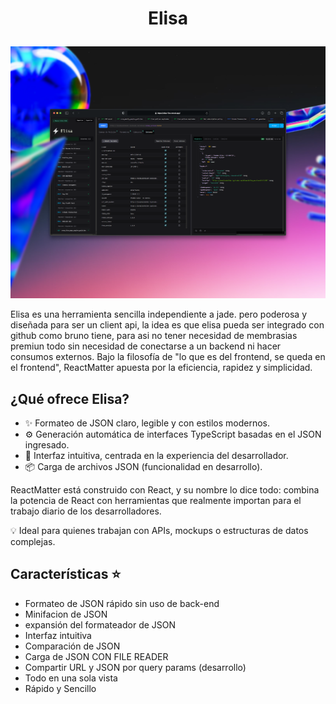 # <p style="text-align:center;">Elisa</p>

![./reactmatter.png](./src/assets/images/elisa-client-0.0.3.png)

Elisa es una herramienta sencilla independiente a jade. pero poderosa y diseñada para ser un client api, la idea es que elisa pueda ser integrado con github como bruno tiene, para asi no tener necesidad de membrasias premiun todo sin necesidad de conectarse a un backend ni hacer consumos externos.
Bajo la filosofía de "lo que es del frontend, se queda en el frontend", ReactMatter apuesta por la eficiencia, rapidez y simplicidad.
## ¿Qué ofrece Elisa?

- ✨ Formateo de JSON claro, legible y con estilos modernos.
- ⚙️ Generación automática de interfaces TypeScript basadas en el JSON ingresado.
- 🧠 Interfaz intuitiva, centrada en la experiencia del desarrollador.
- 📦 Carga de archivos JSON (funcionalidad en desarrollo).

ReactMatter está construido con React, y su nombre lo dice todo: combina la potencia de React con herramientas que realmente importan para el trabajo diario de los desarrolladores.

💡 Ideal para quienes trabajan con APIs, mockups o estructuras de datos complejas.


## Características ⭐

- Formateo de JSON rápido sin uso de back-end
- Minifacion de JSON
- expansión del formateador de JSON
- Interfaz intuitiva
- Comparación de JSON 
- Carga de JSON CON FILE READER
- Compartir URL y JSON por query params (desarrollo)
- Todo en una sola vista
- Rápido y Sencillo

 
